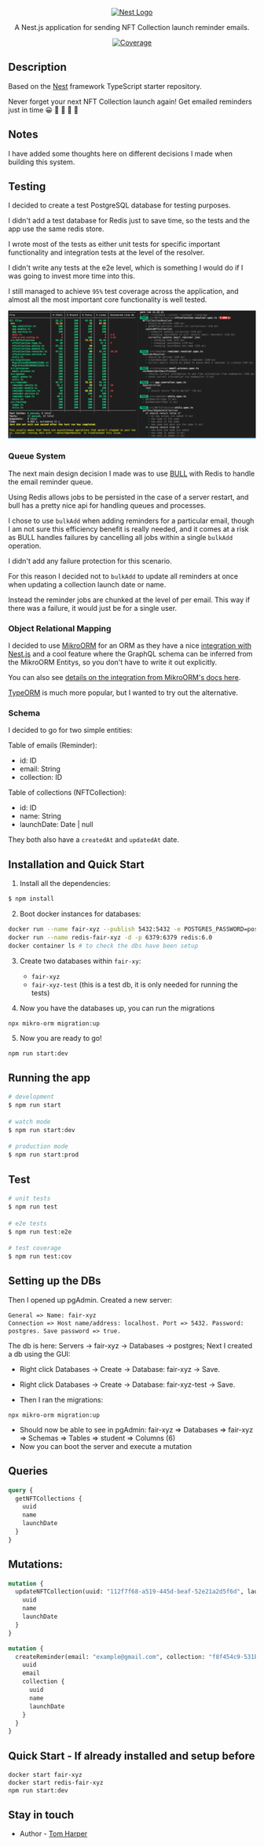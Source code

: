 <p align="center">
  <a href="http://nestjs.com/" target="blank"><img src="https://nestjs.com/img/logo-small.svg" width="200" alt="Nest Logo" /></a>
</p>

[circleci-image]: https://img.shields.io/circleci/build/github/nestjs/nest/master?token=abc123def456
[circleci-url]: https://circleci.com/gh/nestjs/nest

  <p align="center">A Nest.js application for sending NFT Collection launch reminder emails.</p>
    <p align="center">
<a href="https://coveralls.io/github/nestjs/nest?branch=master" target="_blank"><img src="https://s3.amazonaws.com/assets.coveralls.io/badges/coveralls_95.svg#9" alt="Coverage" /></a>
</p>

## Description

Based on the [Nest](https://github.com/nestjs/nest) framework TypeScript starter repository.

Never forget your next NFT Collection launch again! Get emailed reminders just in time 😀  🎉  🎊  🍻  🎁

## Notes

I have added some thoughts here on different decisions I made when building this system.

## Testing

I decided to create a test PostgreSQL database for testing purposes.

I didn't add a test database for Redis just to save time, so the tests and the app use the same redis store.

I wrote most of the tests as either unit tests for specific important functionality and integration tests at the level of the resolver.

I didn't write any tests at the e2e level, which is something I would do if I was going to invest more time into this.

I still managed to achieve `95%` test coverage across the application, and almost all the most important core functionality is well tested.

![](2022-05-13-00-39-02.png)

### Queue System

The next main design decision I made was to use [BULL](https://optimalbits.github.io/bull/) with Redis to handle the email reminder queue.

Using Redis allows jobs to be persisted in the case of a server restart, and bull has a pretty nice api for handling queues and processes.

I chose to use `bulkAdd` when adding reminders for a particular email, though I am not sure this efficiency benefit is really needed, and it comes at a risk as BULL handles failures by cancelling all jobs within a single `bulkAdd` operation.

I didn't add any failure protection for this scenario.

For this reason I decided not to `bulkAdd` to update all reminders at once when updating a collection launch date or name.

Instead the reminder jobs are chunked at the level of per email. This way if there was a failure, it would just be for a single user.

### Object Relational Mapping

I decided to use [MikroORM](https://mikro-orm.io/) for an ORM as they have a nice [integration with Nest.js](https://docs.nestjs.com/recipes/mikroorm) and a cool feature where the GraphQL schema can be inferred from the MikroORM Entitys, so you don't have to write it out explicitly.

You can also see [details on the integration from MikroORM's docs here](https://mikro-orm.io/docs/usage-with-nestjs).

[TypeORM](https://typeorm.io/) is much more popular, but I wanted to try out the alternative.

### Schema

I decided to go for two simple entities:

Table of emails (Reminder):
- id: ID
- email: String
- collection: ID


Table of collections (NFTCollection):
- id: ID
- name: String
- launchDate: Date | null

They both also have a `createdAt` and `updatedAt` date.

## Installation and Quick Start

1. Install all the dependencies:
```bash
$ npm install
```
2. Boot docker instances for databases:
```bash
docker run --name fair-xyz --publish 5432:5432 -e POSTGRES_PASSWORD=postgres -d postgres
docker run --name redis-fair-xyz -d -p 6379:6379 redis:6.0
docker container ls # to check the dbs have been setup
```

3. Create two databases within `fair-xy`:
     - `fair-xyz`
     - `fair-xyz-test` (this is a test db, it is only needed for running the tests)

4. Now you have the databases up, you can run the migrations
```
npx mikro-orm migration:up
```
5. Now you are ready to go!
```bash
npm run start:dev
```

## Running the app

```bash
# development
$ npm run start

# watch mode
$ npm run start:dev

# production mode
$ npm run start:prod
```

## Test

```bash
# unit tests
$ npm run test

# e2e tests
$ npm run test:e2e

# test coverage
$ npm run test:cov
```

## Setting up the DBs


Then I opened up pgAdmin. Created a new server:
```
General => Name: fair-xyz
Connection => Host name/address: localhost. Port => 5432. Password: postgres. Save password => true.
```

The db is here: Servers -> fair-xyz -> Databases -> postgres;
Next I created a db using the GUI:
   - Right click Databases -> Create -> Database: fair-xyz -> Save.
   - Right click Databases -> Create -> Database: fair-xyz-test -> Save.


- Then I ran the migrations:
```
npx mikro-orm migration:up
```

- Should now be able to see in pgAdmin: fair-xyz => Databases => fair-xyz => Schemas => Tables => student => Columns (6)
- Now you can boot the server and execute a mutation

## Queries

```graphql
query {
  getNFTCollections {
    uuid
    name
    launchDate
  }
}
```

## Mutations:

```graphql
mutation {
  updateNFTCollection(uuid: "112f7f68-a519-445d-beaf-52e21a2d5f6d", launchDate: "2022-05-14 22:11:44+00") {
    uuid
    name
    launchDate
  }
}
```

```graphql
mutation {
  createReminder(email: "example@gmail.com", collection: "f8f454c9-531b-4984-971d-a432a5991cc9") {
    uuid
    email
    collection {
      uuid
      name
      launchDate
    }
  }
}
```

## Quick Start - If already installed and setup before

```
docker start fair-xyz
docker start redis-fair-xyz
npm run start:dev
```

## Stay in touch

- Author - [Tom Harper](https://github.com/tommyrharper)
